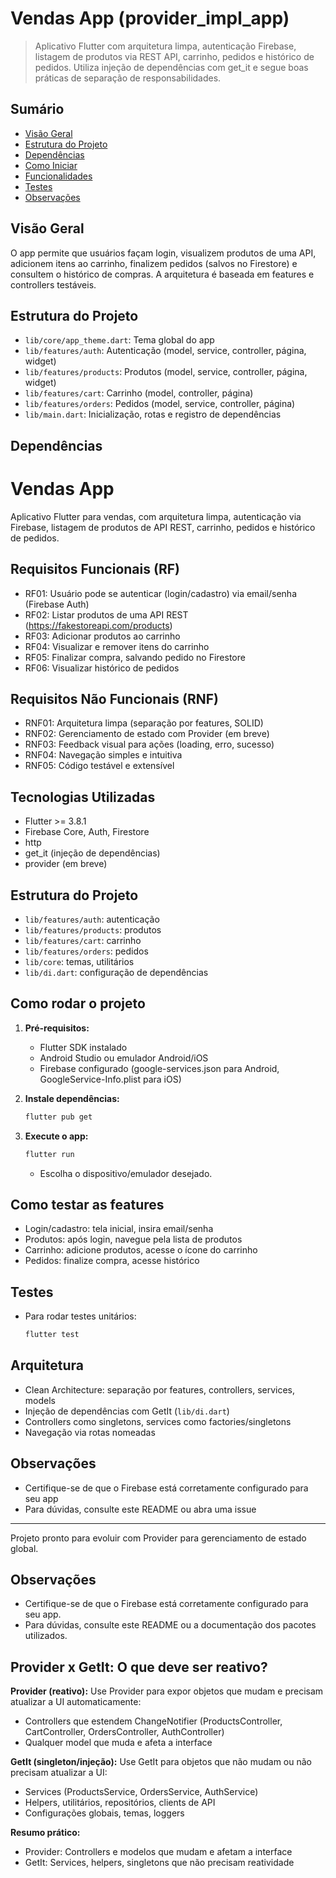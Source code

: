 

# Vendas App (provider_impl_app)

> Aplicativo Flutter com arquitetura limpa, autenticação Firebase, listagem de produtos via REST API, carrinho, pedidos e histórico de pedidos. Utiliza injeção de dependências com get_it e segue boas práticas de separação de responsabilidades.

## Sumário
- [Visão Geral](#visão-geral)
- [Estrutura do Projeto](#estrutura-do-projeto)
- [Dependências](#dependências)
- [Como Iniciar](#como-iniciar)
- [Funcionalidades](#funcionalidades)
- [Testes](#testes)
- [Observações](#observações)

## Visão Geral
O app permite que usuários façam login, visualizem produtos de uma API, adicionem itens ao carrinho, finalizem pedidos (salvos no Firestore) e consultem o histórico de compras. A arquitetura é baseada em features e controllers testáveis.

## Estrutura do Projeto
- `lib/core/app_theme.dart`: Tema global do app
- `lib/features/auth`: Autenticação (model, service, controller, página, widget)
- `lib/features/products`: Produtos (model, service, controller, página, widget)
- `lib/features/cart`: Carrinho (model, controller, página)
- `lib/features/orders`: Pedidos (model, service, controller, página)
- `lib/main.dart`: Inicialização, rotas e registro de dependências

## Dependências

# Vendas App

Aplicativo Flutter para vendas, com arquitetura limpa, autenticação via Firebase, listagem de produtos de API REST, carrinho, pedidos e histórico de pedidos.

## Requisitos Funcionais (RF)
- RF01: Usuário pode se autenticar (login/cadastro) via email/senha (Firebase Auth)
- RF02: Listar produtos de uma API REST (https://fakestoreapi.com/products)
- RF03: Adicionar produtos ao carrinho
- RF04: Visualizar e remover itens do carrinho
- RF05: Finalizar compra, salvando pedido no Firestore
- RF06: Visualizar histórico de pedidos

## Requisitos Não Funcionais (RNF)
- RNF01: Arquitetura limpa (separação por features, SOLID)
- RNF02: Gerenciamento de estado com Provider (em breve)
- RNF03: Feedback visual para ações (loading, erro, sucesso)
- RNF04: Navegação simples e intuitiva
- RNF05: Código testável e extensível

## Tecnologias Utilizadas
- Flutter >= 3.8.1
- Firebase Core, Auth, Firestore
- http
- get_it (injeção de dependências)
- provider (em breve)

## Estrutura do Projeto
- `lib/features/auth`: autenticação
- `lib/features/products`: produtos
- `lib/features/cart`: carrinho
- `lib/features/orders`: pedidos
- `lib/core`: temas, utilitários
- `lib/di.dart`: configuração de dependências

## Como rodar o projeto
1. **Pré-requisitos:**
   - Flutter SDK instalado
   - Android Studio ou emulador Android/iOS
   - Firebase configurado (google-services.json para Android, GoogleService-Info.plist para iOS)

2. **Instale dependências:**
   ```bash
   flutter pub get
   ```

3. **Execute o app:**
   ```bash
   flutter run
   ```
   - Escolha o dispositivo/emulador desejado.

## Como testar as features
- Login/cadastro: tela inicial, insira email/senha
- Produtos: após login, navegue pela lista de produtos
- Carrinho: adicione produtos, acesse o ícone do carrinho
- Pedidos: finalize compra, acesse histórico

## Testes
- Para rodar testes unitários:
   ```bash
   flutter test
   ```

## Arquitetura
- Clean Architecture: separação por features, controllers, services, models
- Injeção de dependências com GetIt (`lib/di.dart`)
- Controllers como singletons, services como factories/singletons
- Navegação via rotas nomeadas

## Observações
- Certifique-se de que o Firebase está corretamente configurado para seu app
- Para dúvidas, consulte este README ou abra uma issue

---
Projeto pronto para evoluir com Provider para gerenciamento de estado global.
## Observações
- Certifique-se de que o Firebase está corretamente configurado para seu app.
- Para dúvidas, consulte este README ou a documentação dos pacotes utilizados.


## Provider x GetIt: O que deve ser reativo?

**Provider (reativo):**
Use Provider para expor objetos que mudam e precisam atualizar a UI automaticamente:
- Controllers que estendem ChangeNotifier (ProductsController, CartController, OrdersController, AuthController)
- Qualquer model que muda e afeta a interface

**GetIt (singleton/injeção):**
Use GetIt para objetos que não mudam ou não precisam atualizar a UI:
- Services (ProductsService, OrdersService, AuthService)
- Helpers, utilitários, repositórios, clients de API
- Configurações globais, temas, loggers

**Resumo prático:**
- Provider: Controllers e modelos que mudam e afetam a interface
- GetIt: Services, helpers, singletons que não precisam reatividade